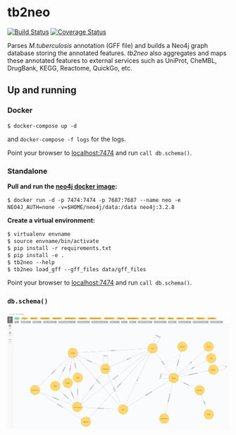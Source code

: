 # tb2neo

[![Build Status](https://travis-ci.org/COMBAT-TB/gff2neo.svg?branch=master)](https://travis-ci.org/COMBAT-TB/gff2neo) [![Coverage Status](https://coveralls.io/repos/github/COMBAT-TB/gff2neo/badge.svg?branch=master)](https://coveralls.io/github/COMBAT-TB/gff2neo?branch=master)

Parses *M.tuberculosis* annotation (GFF file) and builds a Neo4j graph 
database storing the annotated features. *tb2neo* also aggregates and maps 
these annotated features to external services such as UniProt, CheMBL, 
DrugBank, KEGG, Reactome, QuickGo, etc.

## Up and running

### Docker

```
$ docker-compose up -d
```
and `docker-compose -f logs` for the logs.

Point your browser to [localhost:7474](http://0.0.0.0:7474) and run `call db.schema()`.

### Standalone

**Pull and run the [neo4j docker image](https://hub.docker.com/_/neo4j/):**

```
$ docker run -d -p 7474:7474 -p 7687:7687 --name neo -e NEO4J_AUTH=none -v=$HOME/neo4j/data:/data neo4j:3.2.8
```

**Create a virtual environment:**

```
$ virtualenv envname
$ source envname/bin/activate
$ pip install -r requirements.txt
$ pip install -e .
$ tb2neo --help
$ tb2neo load_gff --gff_files data/gff_files
```

Point your browser to [localhost:7474](http://localhost:7474]) and run `call db.schema()`.

### `db.schema()`

![Neo4j_IE](./images/dbschema_.png)

